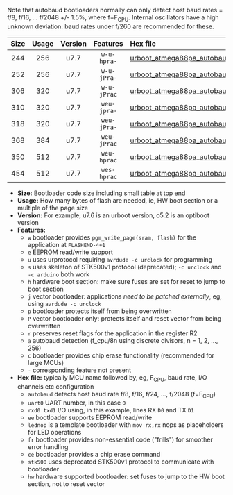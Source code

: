 Note that autobaud bootloaders normally can only detect host baud rates = f/8, f/16, ... f/2048 +/- 1.5%, where f=F<sub>CPU</sub>. Internal oscillators have a high unknown deviation: baud rates under f/260 are recommended for these.

|Size|Usage|Version|Features|Hex file|
|:-:|:-:|:-:|:-:|:--|
|244|256|u7.7|`w-u-hpra-`|[urboot_atmega88pa_autobaud_uart0_rxd0_txd1_lednop_hw.hex](https://raw.githubusercontent.com/stefanrueger/urboot.hex/main/mcus/atmega88pa/autobaud/urboot_atmega88pa_autobaud_uart0_rxd0_txd1_lednop_hw.hex)|
|252|256|u7.7|`w-u-jPra-`|[urboot_atmega88pa_autobaud_uart0_rxd0_txd1.hex](https://raw.githubusercontent.com/stefanrueger/urboot.hex/main/mcus/atmega88pa/autobaud/urboot_atmega88pa_autobaud_uart0_rxd0_txd1.hex)|
|306|320|u7.7|`w-u-jPrac`|[urboot_atmega88pa_autobaud_uart0_rxd0_txd1_lednop_fr_ce.hex](https://raw.githubusercontent.com/stefanrueger/urboot.hex/main/mcus/atmega88pa/autobaud/urboot_atmega88pa_autobaud_uart0_rxd0_txd1_lednop_fr_ce.hex)|
|310|320|u7.7|`weu-jpra-`|[urboot_atmega88pa_autobaud_uart0_rxd0_txd1_ee_lednop.hex](https://raw.githubusercontent.com/stefanrueger/urboot.hex/main/mcus/atmega88pa/autobaud/urboot_atmega88pa_autobaud_uart0_rxd0_txd1_ee_lednop.hex)|
|318|320|u7.7|`weu-jPra-`|[urboot_atmega88pa_autobaud_uart0_rxd0_txd1_ee.hex](https://raw.githubusercontent.com/stefanrueger/urboot.hex/main/mcus/atmega88pa/autobaud/urboot_atmega88pa_autobaud_uart0_rxd0_txd1_ee.hex)|
|368|384|u7.7|`weu-jPrac`|[urboot_atmega88pa_autobaud_uart0_rxd0_txd1_ee_lednop_fr_ce.hex](https://raw.githubusercontent.com/stefanrueger/urboot.hex/main/mcus/atmega88pa/autobaud/urboot_atmega88pa_autobaud_uart0_rxd0_txd1_ee_lednop_fr_ce.hex)|
|350|512|u7.7|`weu-hprac`|[urboot_atmega88pa_autobaud_uart0_rxd0_txd1_ee_lednop_fr_ce_hw.hex](https://raw.githubusercontent.com/stefanrueger/urboot.hex/main/mcus/atmega88pa/autobaud/urboot_atmega88pa_autobaud_uart0_rxd0_txd1_ee_lednop_fr_ce_hw.hex)|
|454|512|u7.7|`wes-hprac`|[urboot_atmega88pa_autobaud_uart0_rxd0_txd1_ee_lednop_fr_ce_stk500_hw.hex](https://raw.githubusercontent.com/stefanrueger/urboot.hex/main/mcus/atmega88pa/autobaud/urboot_atmega88pa_autobaud_uart0_rxd0_txd1_ee_lednop_fr_ce_stk500_hw.hex)|

- **Size:** Bootloader code size including small table at top end
- **Usage:** How many bytes of flash are needed, ie, HW boot section or a multiple of the page size
- **Version:** For example, u7.6 is an urboot version, o5.2 is an optiboot version
- **Features:**
  + `w` bootloader provides `pgm_write_page(sram, flash)` for the application at `FLASHEND-4+1`
  + `e` EEPROM read/write support
  + `u` uses urprotocol requiring `avrdude -c urclock` for programming
  + `s` uses skeleton of STK500v1 protocol (deprecated); `-c urclock` and `-c arduino` both work
  + `h` hardware boot section: make sure fuses are set for reset to jump to boot section
  + `j` vector bootloader: applications *need to be patched externally*, eg, using `avrdude -c urclock`
  + `p` bootloader protects itself from being overwritten
  + `P` vector bootloader only: protects itself and reset vector from being overwritten
  + `r` preserves reset flags for the application in the register R2
  + `a` autobaud detection (f_cpu/8n using discrete divisors, n = 1, 2, ..., 256)
  + `c` bootloader provides chip erase functionality (recommended for large MCUs)
  + `-` corresponding feature not present
- **Hex file:** typically MCU name followed by, eg, F<sub>CPU</sub>, baud rate, I/O channels etc configuration
  + `autobaud` detects host baud rate f/8, f/16, f/24, ..., f/2048 (f=F<sub>CPU</sub>)
  + `uart0` UART number, in this case `0`
  + `rxd0 txd1` I/O using, in this example, lines RX `D0` and TX `D1`
  + `ee` bootloader supports EEPROM read/write
  + `lednop` is a template bootloader with `mov rx,rx` nops as placeholders for LED operations
  + `fr` bootloader provides non-essential code ("frills") for smoother error handling
  + `ce` bootloader provides a chip erase command
  + `stk500` uses deprecated STK500v1 protocol to communicate with bootloader
  + `hw` hardware supported bootloader: set fuses to jump to the HW boot section, not to reset vector
